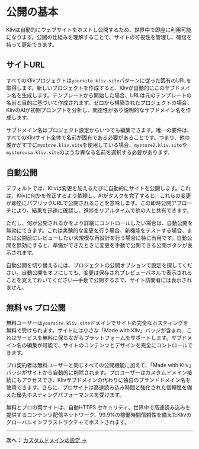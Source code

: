 # 公開の基本

Klivは自動的にウェブサイトをホストし公開するため、世界中で即座に利用可能になります。公開の仕組みを理解することで、サイトの可視性を管理し、確信を持って更新できます。

## サイトURL

すべてのKlivプロジェクトは`yoursite.kliv.site`パターンに従った固有のURLを取得します。新しいプロジェクトを作成すると、Klivが自動的にこのサブドメイン名を生成します。テンプレートから開始した場合、URLは元のテンプレートの名前と目的に基づいて作成されます。ゼロから構築されたプロジェクトの場合、KlivのAIが初期プロンプトを分析し、関連性があり説明的なサブドメイン名を作成します。

サブドメイン名はプロジェクト設定からいつでも編集できます。唯一の要件は、すべてのKlivサイト全体で名前が固有である必要があることです。つまり、他の誰かがすでに`mystore.kliv.site`を使用している場合、`mystore2.kliv.site`や`mystoreusa.kliv.site`のような異なる名前を選択する必要があります。

## 自動公開

デフォルトでは、Klivは変更を加えるたびに自動的にサイトを公開します。これは、Klivに何かを修正するよう依頼し、AIがタスクを完了すると、これらの変更が即座にパブリックURLで公開されることを意味します。この即時公開アプローチにより、結果を迅速に確認し、進捗をリアルタイムで他の人と共有できます。

ただし、何が公開されるかをより詳細にコントロールしたい場合は、自動公開を無効にできます。これは実験的な変更を行う場合、新機能をテストする場合、または公開前にレビューしたい大規模な再設計を行う場合に特に有用です。自動公開を無効にすると、準備ができたときに変更を手動で公開できる公開ボタンが表示されます。

自動公開を切り替えるには、プロジェクトの公開オプションで設定を探してください。自動公開をオフにしても、変更は保存されプレビューパネルで表示されることを覚えておいてください—手動で公開するまで、サイト訪問者には表示されません。

## 無料 vs プロ公開

無料ユーザーは`yoursite.kliv.site`ドメインでサイトの完全なホスティングを無料で受けられます。サイトには小さな「Made with Kliv」バッジが含まれ、これはサービスを無料に保ちながらプラットフォームをサポートします。サブドメイン名の編集が可能で、サイトのコンテンツとデザインを完全にコントロールできます。

プロ契約者は無料ユーザーと同じすべての公開機能に加えて、「Made with Kliv」バッジがサイトから自動的に削除されます。プロユーザーはカスタムドメイン接続にもアクセスでき、Klivサブドメインの代わりに独自のブランドドメイン名を使用できます。さらに、プロサイトは高速読み込み時間と強化された信頼性を備えた優先ホスティングパフォーマンスを受けます。

無料とプロの両サイトは、自動HTTPS セキュリティ、世界中で高速読み込みを提供するコンテンツ配信ネットワーク、99.9%の稼働時間信頼性を備えたKlivのグローバルインフラストラクチャでホストされます。

---

**次へ：** [カスタムドメインの設定 →](/ja/publishing/custom-domains)